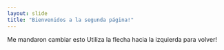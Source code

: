 ```yaml
---
layout: slide
title: "Bienvenidos a la segunda página!"
---
```

Me mandaron cambiar esto
Utiliza la flecha hacia la izquierda para volver!
